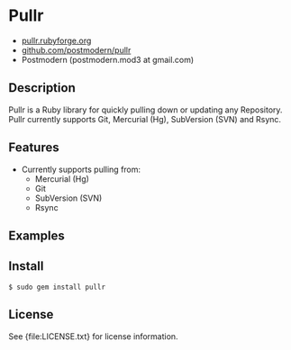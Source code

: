 # Pullr

* [pullr.rubyforge.org](http://pullr.rubyforge.org/)
* [github.com/postmodern/pullr](http://github.com/postmodern/pullr/)
* Postmodern (postmodern.mod3 at gmail.com)

## Description

Pullr is a Ruby library for quickly pulling down or updating any Repository.
Pullr currently supports Git, Mercurial (Hg), SubVersion (SVN) and Rsync.

## Features

* Currently supports pulling from:
  * Mercurial (Hg)
  * Git
  * SubVersion (SVN)
  * Rsync

## Examples

## Install

    $ sudo gem install pullr

## License

See {file:LICENSE.txt} for license information.

